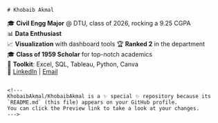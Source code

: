 ```# Khobaib Akmal```

🎓 **Civil Engg Major** @ DTU, class of 2026, rocking a 9.25 CGPA  
📊 **Data Enthusiast**  
📈 **Visualization** with dashboard tools
🏆 **Ranked 2** in the department  
🎓 **Class of 1959 Scholar** for top-notch academics  
🔧 **Toolkit**: Excel, SQL, Tableau, Python, Canva  
🔗 [LinkedIn](https://www.linkedin.com/in/khobaibakmal/) | [Email](mailto:akmalkhobaib@gmail.com)  
```

<!---
KhobaibAkmal/KhobaibAkmal is a ✨ special ✨ repository because its `README.md` (this file) appears on your GitHub profile.
You can click the Preview link to take a look at your changes.
--->
